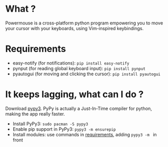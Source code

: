 # What ?
Powermouse is a cross-platform python program empowering you to move your cursor with your
keyboards, using Vim-inspired keybindings.

# Requirements
- easy-notify (for notifications): `pip install easy-notify`
- pynput (for reading global keyboard input): `pip install pynput`
- pyautogui (for moving and clicking the cursor): `pip install pyautogui`

# It keeps lagging, what can I do ?
Download [pypy3](https://pypy.org). PyPy is actually a Just-In-Time compiler for
python, making the app really faster.
- Install PyPy3: `sudo pacman -S pypy3`
- Enable pip support in PyPy3: `pypy3 -m ensurepip`
- Install modules: use commands in [requirements](#requirements), adding `pypy3
  -m ` in front

